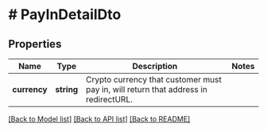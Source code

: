 # # PayInDetailDto

## Properties

Name | Type | Description | Notes
------------ | ------------- | ------------- | -------------
**currency** | **string** | Crypto currency that customer must pay in, will return that address in redirectURL. |

[[Back to Model list]](../../README.md#models) [[Back to API list]](../../README.md#endpoints) [[Back to README]](../../README.md)
